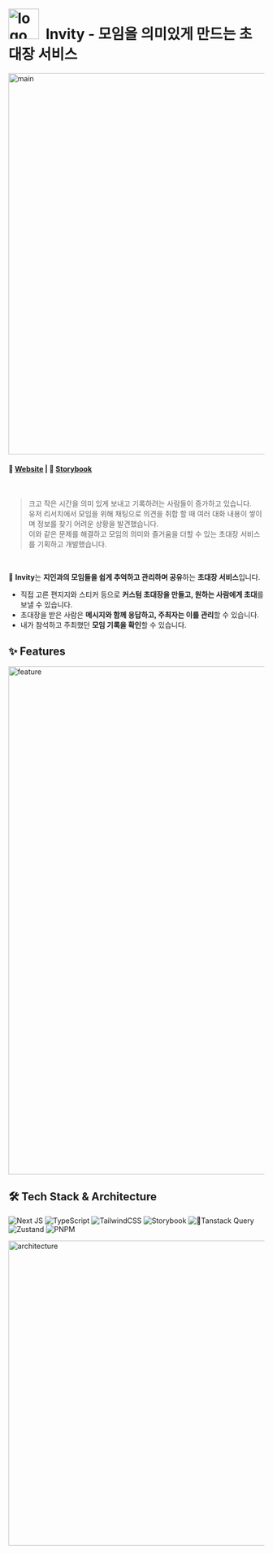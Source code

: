 
# <img width="60" alt="logo" src="https://github.com/user-attachments/assets/83978bf3-2baa-4998-8b58-77ca58ce651c" /> &nbsp;Invity - 모임을 의미있게 만드는 초대장 서비스


 <img src="https://github.com/user-attachments/assets/4f3b837d-d33a-4ca1-8a57-32dbb1e6a0e0" alt="main" width="750" />

#### 🔗 [Website](https://invity-web.vercel.app) | 🎨 [Storybook](https://6797390d7c6813ee3899a466-cobnvmrlvv.chromatic.com/)

<br/>

> 크고 작은 시간을 의미 있게 보내고 기록하려는 사람들이 증가하고 있습니다.<br/>
> 유저 리서치에서 모임을 위해 채팅으로 의견을 취합 할 때 여러 대화 내용이 쌓이며 정보를 찾기 어려운 상황을 발견했습니다.<br/> 
> 이와 같은 문제를 해결하고 모임의 의미와 즐거움을 더할 수 있는 초대장 서비스를 기획하고 개발했습니다.<br/>

<br />

💌 **Invity**는 **지인과의 모임들을 쉽게 추억하고 관리하며 공유**하는 **초대장 서비스**입니다.<br/>

- 직접 고른 편지지와 스티커 등으로 **커스텀 초대장을 만들고, 원하는 사람에게 초대**를 보낼 수 있습니다. <br/>
- 초대장을 받은 사람은 **메시지와 함께 응답하고, 주최자는 이를 관리**할 수 있습니다. <br/>
- 내가 참석하고 주최했던 **모임 기록을 확인**할 수 있습니다.


## ✨ Features

<img src="https://github.com/user-attachments/assets/9a1fbcbb-01c6-4e6d-8232-b1fb4f5d9f5b" alt="feature" width="1000" />

## 🛠️ Tech Stack & Architecture

![Next JS](https://img.shields.io/badge/Next.js-black?style=flat&logo=next.js&logoColor=white) ![TypeScript](https://img.shields.io/badge/typescript-%23007ACC.svg?style=flat&logo=typescript&logoColor=white) ![TailwindCSS](https://img.shields.io/badge/TailwindCSS-%2338B2AC.svg?style=flat&logo=tailwind-css&logoColor=white) ![Storybook](https://img.shields.io/badge/-Storybook-FF4785?style=flat&logo=storybook&logoColor=white)	![Tanstack Query](https://img.shields.io/badge/-Tanstack%20Query-FF4154?style=flat&logo=react%20query&logoColor=white) ![Zustand](https://img.shields.io/badge/Zustand-black?style=flat) ![PNPM](https://img.shields.io/badge/pnpm-%234a4a4a.svg?style=flat&logo=pnpm&logoColor=f69220) 

<img src="https://github.com/user-attachments/assets/37aff697-bca7-47dd-810d-66e19853e6ed" alt="architecture" width="600" />



